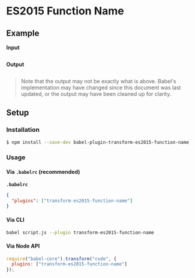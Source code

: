 # ES2015 Function Name

## Example

**Input**

```js
```

**Output**

```js
```

> Note that the output may not be exactly what is above. Babel's implementation
> may have changed since this document was last updated, or the output may have
> been cleaned up for clarity.

## Setup

### Installation

```sh
$ npm install --save-dev babel-plugin-transform-es2015-function-name
```

### Usage

#### Via `.babelrc` (recommended)

**`.babelrc`**

```json
{
  "plugins": ["transform-es2015-function-name"]
}
```

#### Via CLI

```sh
babel script.js --plugin transform-es2015-function-name
```

#### Via Node API

```js
require("babel-core").transform("code", {
  plugins: ["transform-es2015-function-name"]
});
```
